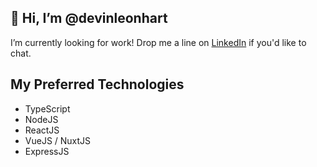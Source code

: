 ## 👋  Hi, I’m @devinleonhart

I’m currently looking for work! Drop me a line on [LinkedIn](https://www.linkedin.com/in/devin-leonhart-b5b6989b/) if you'd like to chat.

## My Preferred Technologies 

- TypeScript
- NodeJS
- ReactJS
- VueJS / NuxtJS
- ExpressJS

